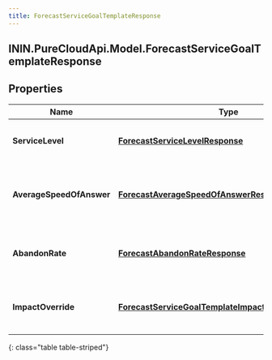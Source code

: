 ```yaml
---
title: ForecastServiceGoalTemplateResponse
---
```

## ININ.PureCloudApi.Model.ForecastServiceGoalTemplateResponse

## Properties

|Name | Type | Description | Notes|
|------------ | ------------- | ------------- | -------------|
| **ServiceLevel** | [**ForecastServiceLevelResponse**](ForecastServiceLevelResponse.html) | The service level goal for this forecast | [optional] |
| **AverageSpeedOfAnswer** | [**ForecastAverageSpeedOfAnswerResponse**](ForecastAverageSpeedOfAnswerResponse.html) | The average speed of answer goal for this forecast | [optional] |
| **AbandonRate** | [**ForecastAbandonRateResponse**](ForecastAbandonRateResponse.html) | The abandon rate goal for this forecast | [optional] |
| **ImpactOverride** | [**ForecastServiceGoalTemplateImpactOverrideResponse**](ForecastServiceGoalTemplateImpactOverrideResponse.html) | The service goal impact overrides for this forecast | [optional] |
{: class="table table-striped"}


